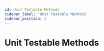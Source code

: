 ```yaml
---
id: Unit Testable Methods
sidebar_label: 'Unit Testable Methods'
sidebar_position: 2
---
```


# Unit Testable Methods